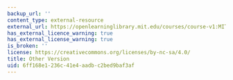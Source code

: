 ```yaml
---
backup_url: ''
content_type: external-resource
external_url: https://openlearninglibrary.mit.edu/courses/course-v1:MITx+24.118x+2T2020/about
has_external_licence_warning: true
has_external_license_warning: true
is_broken: ''
license: https://creativecommons.org/licenses/by-nc-sa/4.0/
title: Other Version
uid: 6ff168e1-236c-41e4-aadb-c2bed9baf3af
---
```

